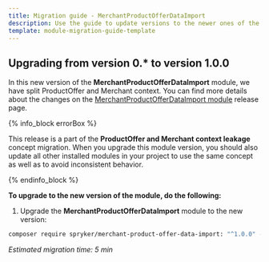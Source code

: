 ```yaml
---
title: Migration guide - MerchantProductOfferDataImport
description: Use the guide to update versions to the newer ones of the MerchantProductOfferDataImport module.
template: module-migration-guide-template
---
```


## Upgrading from version 0.* to version 1.0.0

In this new version of the **MerchantProductOfferDataImport** module, we have split ProductOffer and Merchant context. You can find more details about the changes on the [MerchantProductOfferDataImport module](https://github.com/spryker/merchant-product-offer-data-import/releases) release page.

{% info_block errorBox %}

This release is a part of the **ProductOffer and Merchant context leakage** concept migration. When you upgrade this module version, you should also update all other installed modules in your project to use the same concept as well as to avoid inconsistent behavior.

{% endinfo_block %}

**To upgrade to the new version of the module, do the following:**

1. Upgrade the **MerchantProductOfferDataImport** module to the new version:

```bash
composer require spryker/merchant-product-offer-data-import: "^1.0.0" --update-with-dependencies
```

*Estimated migration time: 5 min*
